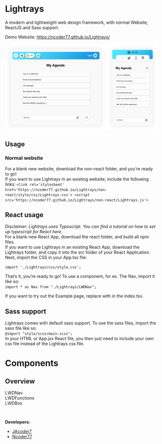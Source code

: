 # Lightrays
A modern and lightweight web design framework, with normal Website, ReactJS and Sass support.

Demo Website: https://ncoder77.github.io/Lightrays/

![Lightrays example image](/img/Logos/readmeHead.png "LR example: responsive Web App")

 

## Usage
### Normal website
For a blank new website, download the non-react folder, and you’re ready to go! <br>
If you want to use Lightrays in an existing website, include the following links:
`
    <link rel='stylesheet' href='https://ncoder77.github.io/Lightrays/non-react/style/css/Lightrays.css'>
    <script src='https://ncoder77.github.io/Lightrays/non-react/Lightrays.js'>
`
<br>

## React usage
*Disclaimer: Lightrays uses Typescript. You can find a tutorial on how to set up typescript for React here.*
<br>
For a blank new React App, download the react folder, and build all npm files.
<br>
If you want to use Lightrays in an existing React App, download the Lightrays folder, and copy it into the src folder of your React Application. Next, import the CSS in your App.tsx file: <br>

` import './Lightrays/css/style.css'; `

That’s it, you’re ready to go! To use a component, for ex. The Nav, import it like so: <br>
` import * as Nav from "./Lightrays/LWDNav"; `
<br>

If you want to try out the Example page, replace <App /> with <ExampleApp /> in the index.tsx.

## Sass support
Lightrays comes with default sass support. To use the sass files, import the sass file like so:<br>
` @import "style/scss/main.scss"; `
<br>
In your HTML or App.jsx React file, you then just need to include your own css file instead of the Lightrays css file.

# Components
## Overview
LWDNav<br>
LWDFunctions<br>
LWDBox<br>

<br>

**Developers:**
* [JAcoder7](https://github.com/JAcoder7 "go to his github-accont")
* [Ncoder77](https://github.com/Ncoder77 "go to his github-accont")
<br><br>